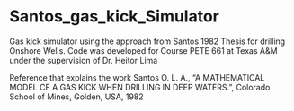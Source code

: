 # Santos_gas_kick_Simulator
Gas kick simulator using the approach from Santos 1982 Thesis for drilling Onshore Wells. Code was developed for Course PETE 661 at Texas A&M under the supervision of Dr. Heitor Lima

Reference that explains the work
Santos O. L. A., “A MATHEMATlCAL MODEL CF A GAS KlCK WHEN DRlLLlNG lN DEEP WATERS.”, Colorado School of Mines, Golden, USA, 1982
